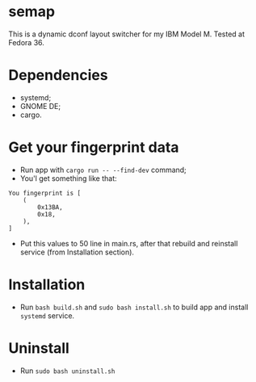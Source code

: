 # semap

This is a dynamic dconf layout switcher for my IBM Model M. Tested at Fedora 36.

# Dependencies

* systemd;
* GNOME DE;
* cargo.

# Get your fingerprint data

* Run app with `cargo run -- --find-dev` command;
* You'l get something like that:
```
You fingerprint is [
    (
        0x13BA,
        0x18,
    ),
]
```

* Put this values to 50 line in main.rs, after that rebuild and reinstall service (from Installation section).

# Installation

* Run `bash build.sh` and `sudo bash install.sh` to build app and install `systemd` service.

# Uninstall

* Run `sudo bash uninstall.sh`